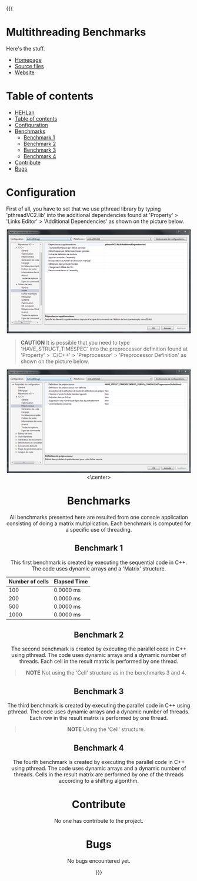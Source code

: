 {{{

Multithreading Benchmarks
=========================


Here's the stuff.

- [Homepage](https://github.com/CorkyMaigre)
- [Source files](https://github.com/CorkyMaigre/multithreading-benchmarks)
- [Website](http://www.corkymaigre.be/)


Table of contents
=================

- [HEHLan](#HehLan)
- [Table of contents](#table-of-contents)
- [Configuration](#configuration)
- [Benchmarks](#benchmarks)
	- [Benchmark 1](#benchmark-1)
	- [Benchmark 2](#benchmark-2)
	- [Benchmark 3](#benchmark-3)
	- [Benchmark 4](#benchmark-4)
- [Contribute](#contribute)
- [Bugs](#bugs)



Configuration
=============

First of all, you have to set that we use pthread library by typing 'pthreadVC2.lib' into the additional dependencies found at
'Property' > 'Links Editor' > 'Additional Dependencies' as shown on the picture below.
<center>
	<img src="assets/img/config-000.png" width="500px" />
</center>

>**CAUTION**
> It is possible that you need to type 'HAVE_STRUCT_TIMESPEC' into the preprocessor definition found at
>'Property' > 'C/C++' > 'Preprocessor' > 'Preprocessor Definition' as shown on the picture below.
<center>
	<img src="assets/img/config-001.png" width="500px" />
<\center>



Benchmarks
==========

All benchmarks presented here are resulted from one console application consisting of doing a matrix multiplication.
Each benchmark is computed for a specific use of threading.

Benchmark 1
-----------

This first benchmark is created by executing the sequential code in C++. The code uses dynamic arrays and a 'Matrix' structure.

Number of cells | Elapsed Time
----------------|------------
100				| 0.0000 ms
200				| 0.0000 ms
500				| 0.0000 ms
1000			| 0.0000 ms


Benchmark 2
-----------

The second benchmark is created by executing the parallel code in C++ using pthread.
The code uses dynamic arrays and a dynamic number of threads. Each cell in the result matrix is performed by one thread.

>**NOTE**
> Not using the 'Cell' structure as in the benchmarks 3 and 4.



Benchmark 3
-----------

The third benchmark is created by executing the parallel code in C++ using pthread.
The code uses dynamic arrays and a dynamic number of threads. Each row in the result matrix is performed by one thread.

>**NOTE**
> Using the 'Cell' structure.


Benchmark 4
-----------

The fourth benchmark is created by executing the parallel code in C++ using pthread.
The code uses dynamic arrays and a dynamic number of threads.
Cells in the result matrix are performed by one of the threads according to a shifting algorithm.



Contribute
==========

No one has contribute to the project.



Bugs
====

No bugs encountered yet.


}}}